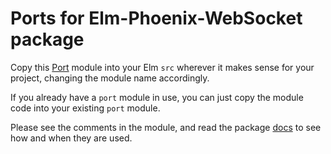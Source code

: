# Ports for Elm-Phoenix-WebSocket package

Copy this [Port](https://github.com/phollyer/elm-phoenix-websocket/blob/master/src/Ports/Phoenix.elm)
module into your Elm `src` wherever it makes sense for your project, changing
the module name accordingly.

If you already have a `port` module in use, you can just copy the module code
into your existing `port` module.

Please see the comments in the module, and read the package
[docs](https://package.elm-lang.org/packages/phollyer/elm-phoenix-websocket/latest/)
to see how and when they are used.

